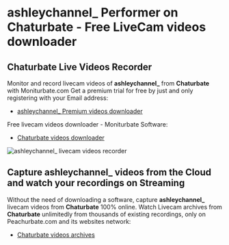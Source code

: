 # ashleychannel_ Performer on Chaturbate - Free LiveCam videos downloader

## Chaturbate Live Videos Recorder

Monitor and record livecam videos of **ashleychannel_** from **Chaturbate** with Moniturbate.com
Get a premium trial for free by just and only registering with your Email address:
* [ashleychannel_ Premium videos downloader](https://moniturbate.com/request-demo-licence-key.html)

Free livecam videos downloader - Moniturbate Software:
* [Chaturbate videos downloader](https://moniturbate.com/moniturbate-download-software.html)

![ashleychannel_ livecam videos recorder](https://peachurnet.com/templates/moniturbate-software.png)


## Capture ashleychannel_ videos from the Cloud and watch your recordings on Streaming

Without the need of downloading a software, capture **ashleychannel_** livecam videos from **Chaturbate** 100% online.
Watch Livecam archives from **Chaturbate** unlimitedly from thousands of existing recordings, only on Peachurbate.com and its websites network:
* [Chaturbate videos archives](https://peachurnet.com/)